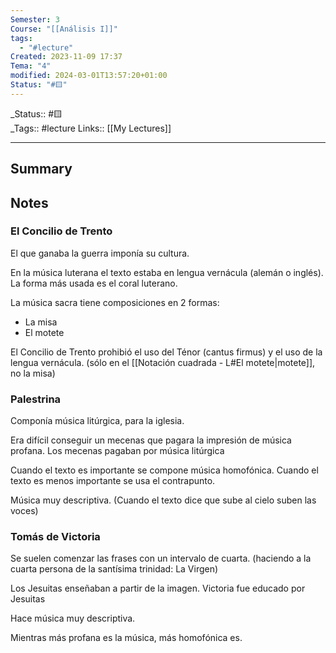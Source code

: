 ```yaml
---
Semester: 3
Course: "[[Análisis I]]"
tags:
  - "#lecture"
Created: 2023-11-09 17:37
Tema: "4"
modified: 2024-03-01T13:57:20+01:00
Status: "#🟨"
---
```

\_Status:: #🟨  
\_Tags::  #lecture 
Links:: [[My Lectures]]
___

## Summary

## Notes

### El Concilio de Trento

El que ganaba la guerra imponía su cultura.

En la música luterana el texto estaba en lengua vernácula (alemán o inglés). La forma más usada es el coral luterano.

La música sacra tiene composiciones en 2 formas: 
- La misa
- El motete

El Concilio de Trento prohibió el uso del Ténor (cantus firmus) y el uso de la lengua vernácula. (sólo en el [[Notación cuadrada - L#El motete|motete]], no la misa)

### Palestrina
Componía música litúrgica, para la iglesia.

Era difícil conseguir un mecenas que pagara la impresión de música profana. Los mecenas pagaban por música litúrgica

Cuando el texto es importante se compone música homofónica. Cuando el texto es menos importante se usa el contrapunto.

Música muy descriptiva. (Cuando el texto dice que sube al cielo suben las voces)

### Tomás de Victoria

Se suelen comenzar las frases con un intervalo de cuarta. (haciendo a la cuarta persona de la santísima trinidad: La Virgen)

Los Jesuitas enseñaban a partir de la imagen. Victoria fue educado por Jesuitas

Hace música muy descriptiva.

Mientras más profana es la música, más homofónica es.
















